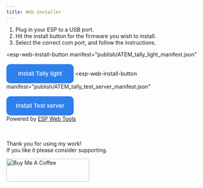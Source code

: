 ```yaml
---
title: Web installer
---
```

<script type="module" src="https://unpkg.com/esp-web-tools@9/dist/web/install-button.js?module"></script>
<style>
.install-button {
  background-color: #2f80ed;
  border-radius: 10px;
  border-style: none;
  color: #fff;
  font-family: Inter,-apple-system,system-ui,"Segoe UI",Helvetica,Arial,sans-serif;
  font-size: 15px;
  font-weight: 500;
  height: 50px;
  line-height: 1.5;
  outline: none;
  padding: 14px 30px;
  margin-top: 3px;
  transform: translate3d(0, 0, 0);
  transition: all .3s;
  user-select: none;
  cursor: pointer;
  overflow: hidden;
  text-wrap: nowrap;
}

.install-button:hover {
  background-color: #1366d6;
  box-shadow: rgba(0, 0, 0, .05) 0 5px 30px, rgba(0, 0, 0, .05) 0 1px 4px;
  opacity: 1;
  transform: translateY(0);
  transition-duration: .35s;
}

.install-button:hover:after {
  opacity: .5;
}

@media (min-width: 768px) {
  .install-button {
    padding: 14px 22px;
    width: 176px;
  }
}
</style>

1. Plug in your ESP to a USB port. 
2. Hit the install button for the firmware you wish to install.
3. Select the correct com port, and follow the instructions.

<esp-web-install-button
  manifest="publish/ATEM_tally_light_manifest.json"
>
  <button class="install-button" slot="activate">Install Tally light</button>
</esp-web-install-button>
<esp-web-install-button
  manifest="publish/ATEM_tally_test_server_manifest.json"
>
  <button class="install-button" slot="activate">Install Test server</button>
  <span slot="unsupported"/>
  <span slot="not-allowed"/>
</esp-web-install-button>
<br>
Powered by [ESP Web Tools](https://esphome.github.io/esp-web-tools/)

<br>
<br>
Thank you for using my work!<br>
If you like it please consider supporting. 

<a href="https://www.buymeacoffee.com/aronhetlam" target="_blank"><img src="https://cdn.buymeacoffee.com/buttons/v2/default-yellow.png" alt="Buy Me A Coffee" style="height: 60px !important;width: 217px !important;" ></a>
